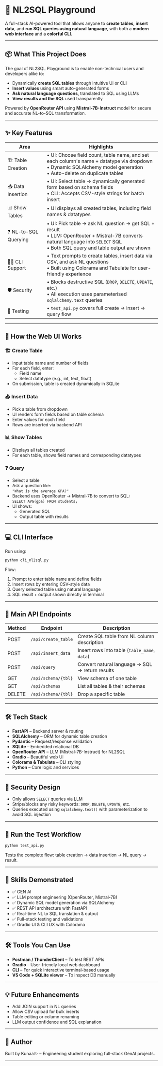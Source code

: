 
# 🚀 NL2SQL Playground

A full-stack AI-powered tool that allows anyone to **create tables**, **insert data**, and **run SQL queries using natural language**, with both a **modern web interface** and a **colorful CLI**.

---

## 📦 What This Project Does

The goal of NL2SQL Playground is to enable non-technical users and developers alike to:
- Dynamically **create SQL tables** through intuitive UI or CLI
- **Insert values** using smart auto-generated forms
- **Ask natural language questions**, translated to SQL using LLMs
- **View results and the SQL** used transparently

Powered by **OpenRouter API** using **Mistral-7B-Instruct** model for secure and accurate NL-to-SQL transformation.

---

## ✨ Key Features

| Area | Highlights |
|------|------------|
| 🏗 Table Creation | • UI: Choose field count, table name, and set each column's name + datatype via dropdown<br>• Dynamic SQLAlchemy model generation<br>• Auto-delete on duplicate tables |
| 📥 Data Insertion | • UI: Select table → dynamically generated form based on schema fields<br>• CLI: Accepts CSV-style strings for batch insert |
| 📊 Show Tables | • UI displays all created tables, including field names & datatypes |
| ❓ NL-to-SQL Querying | • UI: Pick table → ask NL question → get SQL + result<br>• LLM: OpenRouter + Mistral-7B converts natural language into `SELECT` SQL<br>• Both SQL query and table output are shown |
| 🧑‍💻 CLI Support | • Text prompts to create tables, insert data via CSV, and ask NL questions<br>• Built using Colorama and Tabulate for user-friendly experience |
| 🛡 Security | • Blocks destructive SQL (`DROP`, `DELETE`, `UPDATE`, etc.)<br>• All execution uses parameterised `sqlalchemy.text` queries |
| 🧪 Testing | • `test_api.py` covers full create → insert → query flow |

---

## 🧠 How the Web UI Works

### 🏗 Create Table
- Input table name and number of fields
- For each field, enter:
  - Field name
  - Select datatype (e.g., int, text, float)
- On submission, table is created dynamically in SQLite

### 📥 Insert Data
- Pick a table from dropdown
- UI renders form fields based on table schema
- Enter values for each field
- Rows are inserted via backend API

### 📊 Show Tables
- Displays all tables created
- For each table, shows field names and corresponding datatypes

### ❓ Query
- Select a table
- Ask a question like:  
  `"What is the average GPA?"`
- Backend uses OpenRouter → Mistral-7B to convert to SQL:  
  `SELECT AVG(gpa) FROM students;`
- UI shows:
  - Generated SQL
  - Output table with results

---

## 💻 CLI Interface

Run using:

```bash
python cli_nl2sql.py
```

Flow:

1. Prompt to enter table name and define fields
2. Insert rows by entering CSV-style data
3. Query selected table using natural language
4. SQL result + output shown directly in terminal

---

## 🔌 Main API Endpoints

| Method | Endpoint | Description |
|--------|----------|-------------|
| POST   | `/api/create_table` | Create SQL table from NL column description |
| POST   | `/api/insert_data`  | Insert rows into table (`table_name`, `data`) |
| POST   | `/api/query`        | Convert natural language → SQL → return results |
| GET    | `/api/schema/{tbl}` | View schema of one table |
| GET    | `/api/schemas`      | List all tables & their schemas |
| DELETE | `/api/schema/{tbl}` | Drop a specific table |

---

## 🛠 Tech Stack

- **FastAPI** – Backend server & routing
- **SQLAlchemy** – ORM for dynamic table creation
- **Pydantic** – Request/response validation
- **SQLite** – Embedded relational DB
- **OpenRouter API** – LLM (Mistral-7B-Instruct) for NL2SQL
- **Gradio** – Beautiful web UI
- **Colorama & Tabulate** – CLI styling
- **Python** – Core logic and services

---

## 🔐 Security Design

- Only allows `SELECT` queries via LLM
- Strips/blocks any risky keywords: `DROP`, `DELETE`, `UPDATE`, etc.
- Queries executed using `sqlalchemy.text()` with parameterization to avoid SQL injection

---

## 🧪 Run the Test Workflow

```bash
python test_api.py
```

Tests the complete flow: table creation → data insertion → NL query → result.

---



## 📝 Skills Demonstrated

- ✅ GEN AI
- ✅ LLM prompt engineering (OpenRouter, Mistral-7B)
- ✅ Dynamic SQL model generation via SQLAlchemy
- ✅ REST API architecture with FastAPI
- ✅ Real-time NL to SQL translation & output
- ✅ Full-stack testing and validations
- ✅ Gradio UI & CLI UX with Colorama

---

## 🛠 Tools You Can Use

- **Postman / ThunderClient** – To test REST APIs
- **Gradio** – User-friendly local web dashboard
- **CLI** – For quick interactive terminal-based usage
- **VS Code + SQLite viewer** – To inspect DB manually

---

## 💡 Future Enhancements

- Add JOIN support in NL queries
- Allow CSV upload for bulk inserts
- Table editing or column renaming
- LLM output confidence and SQL explanation

---

## 👤 Author

Built by Kunaal✨ – Engineering student exploring full-stack GenAI projects.

---
